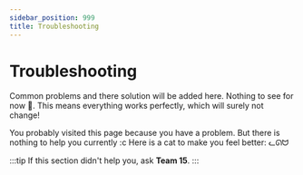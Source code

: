 ```yaml
---
sidebar_position: 999
title: Troubleshooting
---
```


# Troubleshooting

Common problems and there solution will be added here. Nothing to see for now 🥳. This means everything works perfectly, which will surely not change!

You probably visited this page because you have a problem. But there is nothing to help you currently :c Here is a cat to make you feel better: ᓚᘏᗢ

:::tip
If this section didn't help you, ask **Team 15**.
:::
